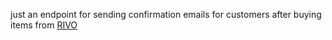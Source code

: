 just an endpoint for sending confirmation emails for customers after buying items from [RIVO](https://e-commerce-myass.vercel.app/)